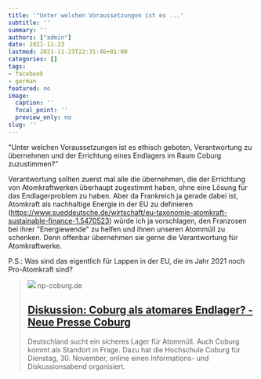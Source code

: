 ```yaml
---
title: '"Unter welchen Voraussetzungen ist es ...'
subtitle: ''
summary: ''
authors: ["admin"]
date: 2021-11-23
lastmod: 2021-11-23T22:31:46+01:00
categories: []
tags:
- facebook
- german
featured: no
image:
  caption: ''
  focal_point: ''
  preview_only: no
slug: ''
---
```

"Unter welchen Voraussetzungen ist es ethisch geboten, Verantwortung zu übernehmen und der Errichtung eines Endlagers im Raum Coburg zuzustimmen?"

Verantwortung sollten zuerst mal alle die übernehmen, die der Errichtung von Atomkraftwerken überhaupt zugestimmt haben, ohne eine Lösung für das Endlagerproblem zu haben. Aber da Frankreich ja gerade dabei ist, Atomkraft als nachhaltige Energie in der EU zu definieren (https://www.sueddeutsche.de/wirtschaft/eu-taxonomie-atomkraft-sustainable-finance-1.5470523) würde ich ja vorschlagen, den Franzosen bei ihrer "Energiewende" zu helfen und ihnen unseren Atommüll zu schenken. Denn offenbar übernehmen sie gerne die Verantwortung für Atomkraftwerke. 

P.S.: Was sind das eigentlich für Lappen in der EU, die im Jahr 2021 noch Pro-Atomkraft sind?
> [![](https://www.np-coburg.de/media.media.d16a088f-29ac-497e-b5aa-3279a5d00b26.original1024.jpg)](https://www.np-coburg.de/inhalt.diskussion-coburg-als-atomares-endlager.75ea3342-690b-4cc5-af4e-dcac9aa28821.html)
> np-coburg.de
> ## [Diskussion: Coburg als atomares Endlager? - Neue Presse Coburg](https://www.np-coburg.de/inhalt.diskussion-coburg-als-atomares-endlager.75ea3342-690b-4cc5-af4e-dcac9aa28821.html)
>
> Deutschland sucht ein sicheres Lager für Atommüll. Auch Coburg kommt als Standort in Frage. Dazu hat die Hochschule Coburg für Dienstag, 30. November, online einen Informations- und Diskussionsabend organisiert. 


